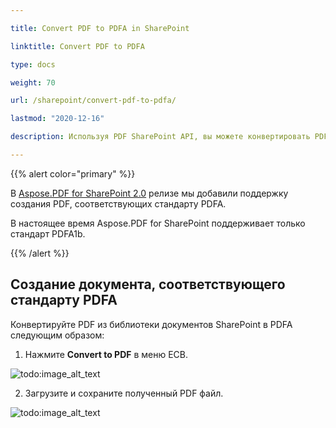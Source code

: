 ```yaml
---

title: Convert PDF to PDFA in SharePoint

linktitle: Convert PDF to PDFA

type: docs

weight: 70

url: /sharepoint/convert-pdf-to-pdfa/

lastmod: "2020-12-16"

description: Используя PDF SharePoint API, вы можете конвертировать PDF в формат PDFA. В настоящее время поддерживается только стандарт PDF/A-1b.

---
```


{{% alert color="primary" %}}

В [Aspose.PDF for SharePoint 2.0](https://releases.aspose.com/pdf/sharepoint/new-releases/aspose.pdf-for-sharepoint-2.0.0/) релизе мы добавили поддержку создания PDF, соответствующих стандарту PDFA.

В настоящее время Aspose.PDF for SharePoint поддерживает только стандарт PDFA1b.

{{% /alert %}}

## **Создание документа, соответствующего стандарту PDFA**

Конвертируйте PDF из библиотеки документов SharePoint в PDFA следующим образом:

1. Нажмите **Convert to PDF** в меню ECB.

![todo:image_alt_text](convert-pdf-to-pdfa_1.png)

2. Загрузите и сохраните полученный PDF файл.

![todo:image_alt_text](convert-pdf-to-pdfa_2.png)